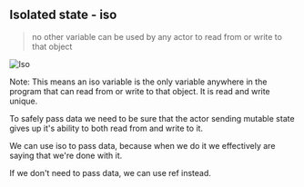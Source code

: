 ## Isolated state - iso

> no other variable can be used by any actor to read from or write to that object

![Iso](md/caps/iso.png)

Note:
This means an iso variable is the only variable anywhere in the program that can read from or write to that object. It is read and write unique.

To safely pass data we need to be sure that the actor sending mutable state
gives up it's ability to both read from and write to it.

We can use iso to pass data, because when we do it we effectively are saying
that we're done with it.

If we don't need to pass data, we can use ref instead.
